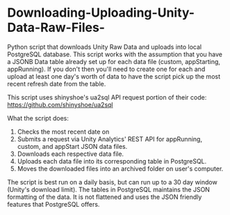 # Downloading-Uploading-Unity-Data-Raw-Files-
Python script that downloads Unity Raw Data and uploads into local PostgreSQL database. This script works with the assumption that you have a JSONB Data table already set up for each data file (custom, appStarting, appRunning). If you don't then you'll need to create one for each and upload at least one day's worth of data to have the script pick up the most recent refresh date from the table. 

This script uses shinyshoe's ua2sql API request portion of their code:
https://github.com/shinyshoe/ua2sql

What the script does:
1. Checks the most recent date on
1. Submits a request via Unity Analytics' REST API for appRunning, custom, and appStart JSON data files.
2. Downloads each respective data file. 
3. Uploads each data file into its corresponding table in PostgreSQL.
4. Moves the downloaded files into an archived folder on user's computer. 

The script is best run on a daily basis, but can run up to a 30 day window (Unity's download limit). The tables in PostgreSQL maintains the JSON formatting of the data. It is not flattened and uses the JSON friendly features that PostgreSQL offers. 

